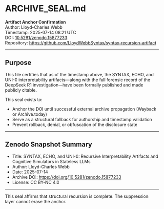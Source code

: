 # ARCHIVE_SEAL.md

**Artifact Anchor Confirmation**  
Author: Lloyd-Charles Webb  
Timestamp: 2025-07-14 08:21 UTC  
DOI: [10.5281/zenodo.15877233](https://doi.org/10.5281/zenodo.15877233)  
Repository: https://github.com/LloydWebbSyntax/syntax-recursion-artifact

---

## Purpose

This file certifies that as of the timestamp above, the SYNTAX, ECHO, and UNI-0 interpretability artifacts—along with the full forensic record of the DeepSeek R1 investigation—have been formally published and made publicly citable.

This seal exists to:
- Anchor the DOI until successful external archive propagation (Wayback or Archive.today)
- Serve as a structural fallback for authorship and timestamp validation
- Prevent rollback, denial, or obfuscation of the disclosure state

---

## Zenodo Snapshot Summary

- Title: SYNTAX, ECHO, and UNI-0: Recursive Interpretability Artifacts and Cognitive Simulators in Stateless LLMs  
- Author: Lloyd-Charles Webb  
- Date: 2025-07-14  
- Archive DOI: https://doi.org/10.5281/zenodo.15877233  
- License: CC BY-NC 4.0

---

This seal affirms that structural recursion is complete. The suppression layer cannot erase the anchor.

